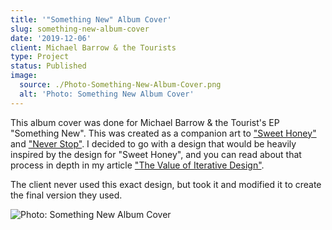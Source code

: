 ```yaml
---
title: '"Something New" Album Cover'
slug: something-new-album-cover
date: '2019-12-06'
client: Michael Barrow & the Tourists
type: Project
status: Published
image:
  source: ./Photo-Something-New-Album-Cover.png
  alt: 'Photo: Something New Album Cover'
---
```


This album cover was done for Michael Barrow & the Tourist's EP "Something New". This was created as a companion art to ["Sweet Honey"](/projects/sweet-honey-cover-art 'The Sweet Honey album art') and ["Never Stop"](/projects/never-stop-cover-art). I decided to go with a design that would be heavily inspired by the design for "Sweet Honey", and you can read about that process in depth in my article ["The Value of Iterative Design"](/blog/the-value-of-iterative-design 'The blog post explaining the iterations I went through to get to my final design for Sweet Honey').

The client never used this exact design, but took it and modified it to create the final version they used.

![Photo: Something New Album Cover](./Photo-Something-New-Album-Cover.png)
